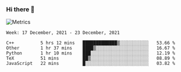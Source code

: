 ### Hi there 👋

![Metrics](https://github.com/radoapx/radoapx/blob/main/github-metrics.svg)

<!--START_SECTION:waka-->
```text
Week: 17 December, 2021 - 23 December, 2021

C++          5 hrs 12 mins   █████████████▒░░░░░░░░░░░   53.66 % 
Other        1 hr 37 mins    ████▒░░░░░░░░░░░░░░░░░░░░   16.67 % 
Python       1 hr 10 mins    ███░░░░░░░░░░░░░░░░░░░░░░   12.19 % 
TeX          51 mins         ██▒░░░░░░░░░░░░░░░░░░░░░░   08.89 % 
JavaScript   22 mins         █░░░░░░░░░░░░░░░░░░░░░░░░   03.82 % 
```
<!--END_SECTION:waka-->

<!--
**radoapx/radoapx** is a ✨ _special_ ✨ repository because its `README.md` (this file) appears on your GitHub profile.

Here are some ideas to get you started:

- 🔭 I’m currently working on ...
- 🌱 I’m currently learning ...
- 👯 I’m looking to collaborate on ...
- 🤔 I’m looking for help with ...
- 💬 Ask me about ...
- 📫 How to reach me: ...
- 😄 Pronouns: ...
- ⚡ Fun fact: ...
-->
